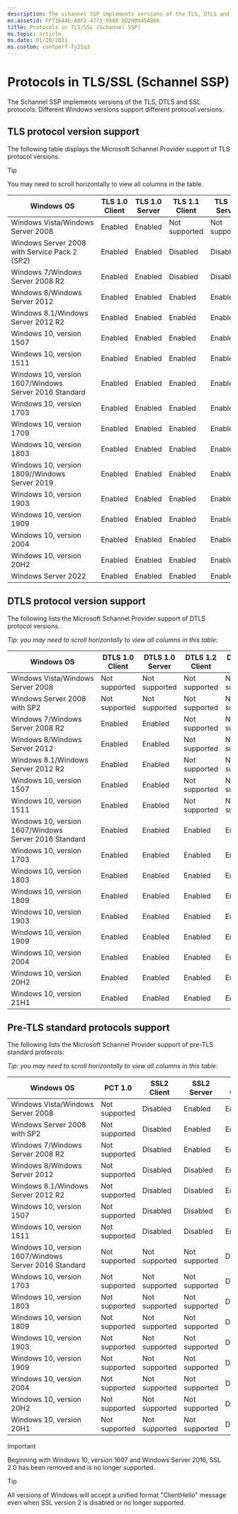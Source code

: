 ```yaml
---
description: The schannel SSP implements versions of the TLS, DTLS and SSL protocols. Different Windows versions support different protocol versions.
ms.assetid: FF716A4E-ABF2-4773-9588-9D200945A866
title: Protocols in TLS/SSL (Schannel SSP)
ms.topic: article
ms.date: 01/20/2021
ms.custom: contperf-fy21q3
---
```


# Protocols in TLS/SSL (Schannel SSP)

The Schannel SSP implements versions of the TLS, DTLS and SSL protocols. Different Windows versions support different protocol versions.

## TLS protocol version support

The following table displays the Microsoft Schannel Provider support of TLS protocol versions.

> [!TIP]
> You may need to scroll horizontally to view all columns in the table.

| Windows OS | TLS 1.0 Client | TLS 1.0 Server | TLS 1.1 Client | TLS 1.1 Server | TLS 1.2 Client | TLS 1.2 Server | TLS 1.3 Client | TLS 1.3 Server |
|-----|-----|-----|-----|-----|-----|-----|-----|-----|
| Windows Vista/Windows Server 2008                     | Enabled        | Enabled        | Not supported  | Not supported  | Not supported  | Not supported  | Not supported  | Not supported  |
| Windows Server 2008 with Service Pack 2 (SP2)         | Enabled        | Enabled        | Disabled       | Disabled       | Disabled       | Disabled       | Not supported  | Not supported  |
| Windows 7/Windows Server 2008 R2                      | Enabled        | Enabled        | Disabled       | Disabled       | Disabled       | Disabled       | Not supported  | Not supported  |
| Windows 8/Windows Server 2012                         | Enabled        | Enabled        | Enabled        | Enabled        | Enabled        | Enabled        | Not supported  | Not supported  |
| Windows 8.1/Windows Server 2012 R2                    | Enabled        | Enabled        | Enabled        | Enabled        | Enabled        | Enabled        | Not supported  | Not supported  |
| Windows 10, version 1507                              | Enabled        | Enabled        | Enabled        | Enabled        | Enabled        | Enabled        | Not supported  | Not supported  |
| Windows 10, version 1511                              | Enabled        | Enabled        | Enabled        | Enabled        | Enabled        | Enabled        | Not supported  | Not supported  |
| Windows 10, version 1607/Windows Server 2016 Standard | Enabled        | Enabled        | Enabled        | Enabled        | Enabled        | Enabled        | Not supported  | Not supported  |
| Windows 10, version 1703                              | Enabled        | Enabled        | Enabled        | Enabled        | Enabled        | Enabled        | Not supported  | Not supported  |
| Windows 10, version 1709                              | Enabled        | Enabled        | Enabled        | Enabled        | Enabled        | Enabled        | Not supported  | Not supported  |
| Windows 10, version 1803                              | Enabled        | Enabled        | Enabled        | Enabled        | Enabled        | Enabled        | Not supported  | Not supported  |
| Windows 10, version 1809//Windows Server 2019                              | Enabled        | Enabled        | Enabled        | Enabled        | Enabled        | Enabled        | Not supported  | Not supported  |
| Windows 10, version 1903                              | Enabled        | Enabled        | Enabled        | Enabled        | Enabled        | Enabled        | Not supported  | Not supported  |
| Windows 10, version 1909                              | Enabled        | Enabled        | Enabled        | Enabled        | Enabled        | Enabled        | Not supported  | Not supported  | 
| Windows 10, version 2004                              | Enabled        | Enabled        | Enabled        | Enabled        | Enabled        | Enabled        | Not supported  | Not supported  |
| Windows 10, version 20H2                              | Enabled        | Enabled        | Enabled        | Enabled        | Enabled        | Enabled        | Not supported  | Not supported  |
| Windows Server 2022                              | Enabled        | Enabled        | Enabled        | Enabled        | Enabled        | Enabled        | Enabled        | Enabled        |


## DTLS protocol version support

The following lists the Microsoft Schannel Provider support of DTLS protocol versions.

*Tip: you may need to scroll horizontally to view all columns in this table:*

| Windows OS                                            | DTLS 1.0 Client | DTLS 1.0 Server | DTLS 1.2 Client | DTLS 1.2 Server |
|-------------------------------------------------------|-----------------|-----------------|-----------------|-----------------|
| Windows Vista/Windows Server 2008                     | Not supported   | Not supported   | Not supported   | Not supported   |
| Windows Server 2008 with SP2                          | Not supported   | Not supported   | Not supported   | Not supported   |
| Windows 7/Windows Server 2008 R2                      | Enabled         | Enabled         | Not supported   | Not supported   |
| Windows 8/Windows Server 2012                         | Enabled         | Enabled         | Not supported   | Not supported   |
| Windows 8.1/Windows Server 2012 R2                    | Enabled         | Enabled         | Not supported   | Not supported   |
| Windows 10, version 1507                              | Enabled         | Enabled         | Not supported   | Not supported   |
| Windows 10, version 1511                              | Enabled         | Enabled         | Not supported   | Not supported   |
| Windows 10, version 1607/Windows Server 2016 Standard | Enabled         | Enabled         | Enabled         | Enabled         |
| Windows 10, version 1703                              | Enabled         | Enabled         | Enabled         | Enabled         |
| Windows 10, version 1803                              | Enabled         | Enabled         | Enabled         | Enabled         |
| Windows 10, version 1809                              | Enabled         | Enabled         | Enabled         | Enabled         |
| Windows 10, version 1903                              | Enabled         | Enabled         | Enabled         | Enabled         |
| Windows 10, version 1909                              | Enabled         | Enabled         | Enabled         | Enabled         |
| Windows 10, version 2004                              | Enabled         | Enabled         | Enabled         | Enabled         |
| Windows 10, version 20H2                              | Enabled         | Enabled         | Enabled         | Enabled         |
| Windows 10, version 21H1                              | Enabled         | Enabled         | Enabled         | Enabled         |

## Pre-TLS standard protocols support

The following lists the Microsoft Schannel Provider support of pre-TLS standard protocols:

*Tip: you may need to scroll horizontally to view all columns in this table:*

| Windows OS                                            | PCT 1.0       | SSL2 Client   | SSL2 Server   | SSL3 Client | SSL3 Server |
|-------------------------------------------------------|---------------|---------------|---------------|-------------|-------------|
| Windows Vista/Windows Server 2008                     | Not supported | Disabled      | Enabled       | Enabled     | Enabled     |
| Windows Server 2008 with SP2                          | Not supported | Disabled      | Enabled       | Enabled     | Enabled     |
| Windows 7/Windows Server 2008 R2                      | Not supported | Disabled      | Enabled       | Enabled     | Enabled     |
| Windows 8/Windows Server 2012                         | Not supported | Disabled      | Disabled      | Enabled     | Enabled     |
| Windows 8.1/Windows Server 2012 R2                    | Not supported | Disabled      | Disabled      | Enabled     | Enabled     |
| Windows 10, version 1507                              | Not supported | Disabled      | Disabled      | Enabled     | Enabled     |
| Windows 10, version 1511                              | Not supported | Disabled      | Disabled      | Enabled     | Enabled     |
| Windows 10, version 1607/Windows Server 2016 Standard | Not supported | Not supported | Not supported | Disabled    | Disabled    |
| Windows 10, version 1703                              | Not supported | Not supported | Not supported | Disabled    | Disabled    |
| Windows 10, version 1803                              | Not supported | Not supported | Not supported | Disabled    | Disabled    |
| Windows 10, version 1809                              | Not supported | Not supported | Not supported | Disabled    | Disabled    |
| Windows 10, version 1903                              | Not supported | Not supported | Not supported | Disabled    | Disabled    |
| Windows 10, version 1909                              | Not supported | Not supported | Not supported | Disabled    | Disabled    |
| Windows 10, version 2004                              | Not supported | Not supported | Not supported | Disabled    | Disabled    |
| Windows 10, version 20H2                              | Not supported | Not supported | Not supported | Disabled    | Disabled    |
| Windows 10, version 20H1                              | Not supported | Not supported | Not supported | Disabled    | Disabled    |


> [!IMPORTANT]
> Beginning with Windows 10, version 1607 and Windows Server 2016, SSL 2.0 has been removed and is no longer supported.

> [!TIP]  
> All versions of Windows will accept a unified format "ClientHello" message even when SSL version 2 is disabled or no longer supported.
